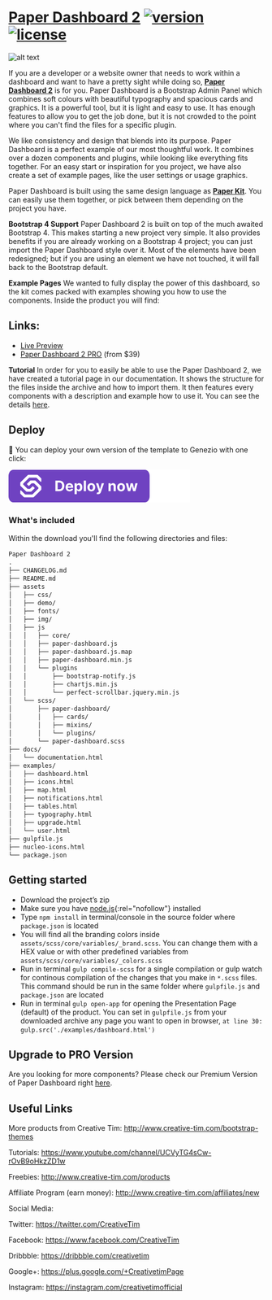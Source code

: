 # [Paper Dashboard 2](https://demos.creative-tim.com/paper-dashboard/examples/dashboard.html) [![version][version-badge]][CHANGELOG] [![license][license-badge]][LICENSE]

![alt text](https://s3.amazonaws.com/creativetim_bucket/products/86/original/opt_pd2_thumbnail.jpg)

If you are a developer or a website owner that needs to work within a dashboard and want to have a pretty sight while doing so, **[Paper Dashboard 2](https://creative-tim.com/live/paper-dashboard-2)** is for you. Paper Dashboard is a Bootstrap Admin Panel which combines soft colours with beautiful typography and spacious cards and graphics. It is a powerful tool, but it is light and easy to use. It has enough features to allow you to get the job done, but it is not crowded to the point where you can't find the files for a specific plugin.

We like consistency and design that blends into its purpose. Paper Dashboard is a perfect example of our most thoughtful work. It combines over a dozen components and plugins, while looking like everything fits together. For an easy start or inspiration for you project, we have also create a set of example pages, like the user settings or usage graphics.

Paper Dashboard is built using the same design language as **[Paper Kit](https://www.creative-tim.com/product/paper-kit-2)**. You can easily use them together, or pick between them depending on the project you have.

**Bootstrap 4 Support**
Paper Dashboard 2 is built on top of the much awaited Bootstrap 4. This makes starting a new project very simple. It also provides benefits if you are already working on a Bootstrap 4 project; you can just import the Paper Dashboard style over it. Most of the elements have been redesigned; but if you are using an element we have not touched, it will fall back to the Bootstrap default.

**Example Pages**
We wanted to fully display the power of this dashboard, so the kit comes packed with examples showing you how to use the components. Inside the product you will find:

## Links:

+ [Live Preview](https://demos.creative-tim.com/paper-dashboard/examples/dashboard.html)
+ [Paper Dashboard 2 PRO](https://www.creative-tim.com/product/paper-dashboard-2-pro) (from $39)

**Tutorial**
In order for you to easily be able to use the Paper Dashboard 2, we have created a tutorial page in our documentation. It shows the structure for the files inside the archive and how to import them. It then features every components with a description and example how to use it. You can see the details [here](https://demos.creative-tim.com/paper-dashboard/docs/1.0/getting-started/introduction.html).

## Deploy
:rocket: You can deploy your own version of the template to Genezio with one click:

[![Deploy to Genezio](https://raw.githubusercontent.com/Genez-io/graphics/main/svg/deploy-button.svg)](https://app.genez.io/start/deploy?repository=https://github.com/creativetimofficial/paper-dashboard&utm_source=github&utm_medium=referral&utm_campaign=github-creativetim&utm_term=deploy-project&utm_content=button-head)

### What's included

Within the download you'll find the following directories and files:

```
Paper Dashboard 2
.
├── CHANGELOG.md
├── README.md
├── assets
│   ├── css/
│   ├── demo/
│   ├── fonts/
│   ├── img/
│   ├── js
│   │   ├── core/
│   │   ├── paper-dashboard.js
│   │   ├── paper-dashboard.js.map
│   │   ├── paper-dashboard.min.js
│   │   └── plugins
│   │       ├── bootstrap-notify.js
│   │       ├── chartjs.min.js
│   │       └── perfect-scrollbar.jquery.min.js
│   └── scss/
│       ├── paper-dashboard/
│       │   ├── cards/
│       │   ├── mixins/
│       │   └── plugins/
│       └── paper-dashboard.scss
├── docs/
│   └── documentation.html
├── examples/
│   ├── dashboard.html
│   ├── icons.html
│   ├── map.html
│   ├── notifications.html
│   ├── tables.html
│   ├── typography.html
│   ├── upgrade.html
│   └── user.html
├── gulpfile.js
├── nucleo-icons.html
└── package.json
```

## Getting started
- Download the project’s zip
- Make sure you have [node.js](https://nodejs.org/en/){:rel="nofollow"} installed
- Type `npm install` in terminal/console in the source folder where `package.json` is located
- You will find all the branding colors inside `assets/scss/core/variables/_brand.scss`. You can change them with a HEX value or with other predefined variables from `assets/scss/core/variables/_colors.scss`
- Run in terminal `gulp compile-scss` for a single compilation or gulp watch for continous compilation of the changes that you make in `*.scss` files. This command should be run in the same folder where `gulpfile.js` and `package.json` are located
- Run in terminal `gulp open-app` for opening the Presentation Page (default) of the product. You can set in `gulpfile.js` from your downloaded archive any page you want to open in browser, `at line 30: gulp.src('./examples/dashboard.html')`

## Upgrade to PRO Version

Are you looking for more components? Please check our Premium Version of Paper Dashboard right [here](https://www.creative-tim.com/product/paper-dashboard-2-pro).

## Useful Links

More products from Creative Tim: <http://www.creative-tim.com/bootstrap-themes>

Tutorials: <https://www.youtube.com/channel/UCVyTG4sCw-rOvB9oHkzZD1w>

Freebies: <http://www.creative-tim.com/products>

Affiliate Program (earn money): <http://www.creative-tim.com/affiliates/new>

Social Media:

Twitter: <https://twitter.com/CreativeTim>

Facebook: <https://www.facebook.com/CreativeTim>

Dribbble: <https://dribbble.com/creativetim>

Google+: <https://plus.google.com/+CreativetimPage>

Instagram: <https://instagram.com/creativetimofficial>

[CHANGELOG]: ./CHANGELOG.md
[LICENSE]: ./LICENSE
[version-badge]: https://img.shields.io/badge/version-2.0.1-blue.svg
[license-badge]: https://img.shields.io/badge/license-MIT-blue.svg
